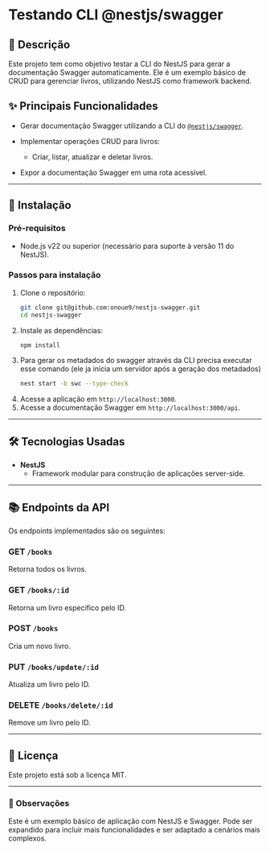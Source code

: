 # Testando CLI @nestjs/swagger

## 📄 Descrição  
Este projeto tem como objetivo testar a CLI do NestJS para gerar a documentação Swagger automaticamente. Ele é um exemplo básico de CRUD para gerenciar livros, utilizando NestJS como framework backend.  

## ✨ Principais Funcionalidades  
- Gerar documentação Swagger utilizando a CLI do [`@nestjs/swagger`](https://docs.nestjs.com/openapi/cli-plugin).

- Implementar operações CRUD para livros:  
  - Criar, listar, atualizar e deletar livros.  
- Expor a documentação Swagger em uma rota acessível.  

---

## 🚀 Instalação  

### Pré-requisitos  
- Node.js v22 ou superior (necessário para suporte à versão 11 do NestJS).

### Passos para instalação  
1. Clone o repositório:  
   ```bash
   git clone git@github.com:onoue9/nestjs-swagger.git
   cd nestjs-swagger
   ```
2. Instale as dependências:  
   ```bash
   npm install
   ```
3.  Para gerar os metadados do swagger através da CLI precisa executar esse comando (ele ja inicia um servidor após a geração dos metadados)
    ```bash
    nest start -b swc --type-check
    ```
4. Acesse a aplicação em `http://localhost:3000`.  
5. Acesse a documentação Swagger em `http://localhost:3000/api`.

---

## 🛠️ Tecnologias Usadas  
- **NestJS**  
  - Framework modular para construção de aplicações server-side.  

---

## 📚 Endpoints da API  

Os endpoints implementados são os seguintes:  

### **GET** `/books`  
Retorna todos os livros.  

### **GET** `/books/:id`  
Retorna um livro específico pelo ID.  

### **POST** `/books`  
Cria um novo livro.  

### **PUT** `/books/update/:id`  
Atualiza um livro pelo ID.  

### **DELETE** `/books/delete/:id`  
Remove um livro pelo ID.  

---

## 📜 Licença  
Este projeto está sob a licença MIT.  

---

### 🌟 Observações
Este é um exemplo básico de aplicação com NestJS e Swagger. Pode ser expandido para incluir mais funcionalidades e ser adaptado a cenários mais complexos.